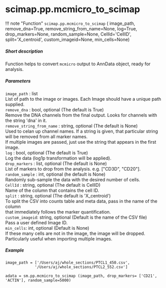 # scimap.pp.mcmicro_to_scimap

!!! note "Function"
    `scimap.pp.mcmicro_to_scimap` (
      image_path,
      remove_dna=True,
      remove_string_from_name=None,
      log=True,
      drop_markers=None,
      random_sample=None,
      CellId='CellID',
      split='X_centroid',
      custom_imageid=None,
      min_cells=None)

##### Short description

Function helps to convert `mcmicro` output to AnnData object, ready for analysis.

##### Parameters

`image_path` : list  
    List of path to the image or images. Each Image should have a unique path supplied.  
`remove_dna` : bool, optional (The default is True)  
    Remove the DNA channels from the final output. Looks for channels with the string 'dna' in it.    
`remove_string_from_name` : string, optional (The default is None)  
    Used to celan up channel names. If a string is given, that particular string will be removed from all marker names.  
    If multiple images are passed, just use the string that appears in the first image.  
`log` : bool, optional (The default is True)  
    Log the data (log1p transformation will be applied).  
`drop_markers` : list, optional (The default is None)  
    List of markers to drop from the analysis. e.g. ["CD3D", "CD20"].  
`random_sample` : int, optional (he default is None)  
    Randomly sub-sample the data with the desired number of cells.  
`CellId` : string, optional (The default is CellID)  
    Name of the column that contains the cell ID.  
`split` : string, optional (The default is 'X_centroid')  
    To split the CSV into counts table and meta data, pass in the name of the column  
    that immediately follows the marker quantification.  
`custom_imageid`: string, optional (Default is the name of the CSV file)  
    Pass a user defined Image ID.  
`min_cells`: int, optional (Default is None)  
    If these many cells are not in the image, the image will be dropped.  
    Particularly useful when importing multiple images.  

##### Example

```
image_path = ['/Users/aj/whole_sections/PTCL1_450.csv',
             '/Users/aj/whole_sections/PTCL2_552.csv']

adata = sm.pp.mcmicro_to_scimap (image_path, drop_markers= ['CD21', 'ACTIN'], random_sample=5000)
```
